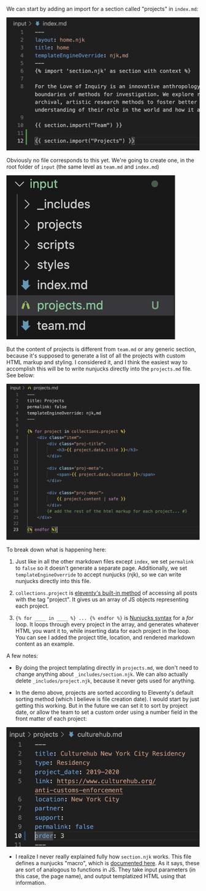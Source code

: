 We can start by adding an import for a section called "projects" in `index.md`:

![](demo/indexmd.png)

Obviously no file corresponds to this yet. We're going to create one, in the root folder of `input` (the same level as `team.md` and `index.md`)

![](demo/directory.png)

But the content of projects is different from `team.md` or any generic section, because it's supposed to generate a list of all the projects with custom HTML markup and styling. I considered it, and I think the easiest way to accomplish this will be to write nunjucks directly into the `projects.md` file. See below:

![](demo/projectsmd.png)

To break down what is happening here:

1. Just like in all the other markdown files except `index`, we set `permalink` to `false` so it doesn't generate a separate page. Additionally, we set `templateEngineOverride` to accept nunjucks (njk), so we can write nunjucks directly into this file.

2. `collections.project` is [eleventy's built-in method](https://www.11ty.dev/docs/collections/#a-blog-example) of accessing all posts with the tag "project". It gives us an array of JS objects representing each project.

3. `{% for ____ in ____ %} ... {% endfor %}` is [Nunjucks syntax](https://mozilla.github.io/nunjucks/templating.html#for) for a _for_ loop. It loops through every project in the array, and generates whatever HTML you want it to, while inserting data for each project in the loop. You can see I added the project title, location, and rendered markdown content as an example. 

A few notes:

* By doing the project templating directly in `projects.md`, we don't need to change anything about `_includes/section.njk`. We can also actually delete `_includes/project.njk`, because it never gets used for anything.

* In the demo above, projects are sorted according to Eleventy's default sorting method (which I believe is file creation date). I would start by just getting this working. But in the future we can set it to sort by project date, or allow the team to set a custom order using a number field in the front matter of each project:

![](demo/orderfield.png)

* I realize I never really explained fully how `section.njk` works. This file defines a nunjucks "macro", which is [documented here](https://mozilla.github.io/nunjucks/templating.html#macro). As it says, these are sort of analogous to functions in JS. They take input parameters (in this case, the page name), and output templatized HTML using that information.